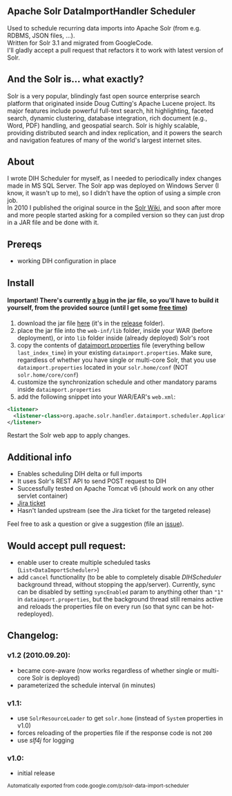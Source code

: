 ## Apache Solr DataImportHandler Scheduler
Used to schedule recurring data imports into Apache Solr (from e.g. RDBMS, JSON files, ...).  
Written for Solr 3.1 and migrated from GoogleCode.  
I'll gladly accept a pull request that refactors it to work with latest version of Solr.  

## And the Solr is... what exactly?
Solr is a very popular, blindingly fast open source enterprise search platform that originated inside Doug Cutting's Apache Lucene project.
Its major features include powerful full-text search, hit highlighting, faceted search, dynamic clustering,
database integration, rich document (e.g., Word, PDF) handling, and geospatial search.
Solr is highly scalable, providing distributed search and index replication, and it powers the search and
navigation features of many of the world's largest internet sites.

## About
I wrote DIH Scheduler for myself, as I needed to periodically index changes made in MS SQL Server.
The Solr app was deployed on Windows Server (I know, it wasn't up to me), so I didn't have the option of using a simple cron job.  
In 2010 I published the original source in the [Solr Wiki](https://wiki.apache.org/solr/DataImportHandler#Scheduling),
and soon after more and more people started asking for a compiled version so they can just drop in a JAR file and be done with it.

## Prereqs
 - working DIH configuration in place 

## Install
#### Important! There's currently [a bug](https://github.com/mbonaci/solr-data-import-scheduler/issues/1) in the jar file, so you'll have to build it yourself, from the provided source (until I get some [free time](http://www.manning.com/bonaci))
 1. download the jar file [here](https://github.com/mbonaci/solr-data-import-scheduler/raw/master/release/dihs.jar) (it's in the [release](./release) folder).
 2. place the jar file into the `web-inf/lib` folder, inside your WAR (before deployment), or into `lib` folder inside (already deployed) Solr's root
 3. copy the contents of [dataimport.properties](./conf/dataimport.properties) file (everything bellow `last_index_time`) in your existing `dataimport.properties`. Make sure, regardless of whether you have single or multi-core Solr, that you use `dataimport.properties` located in your `solr.home/conf` (NOT `solr.home/core/conf`)
 6. customize the synchronization schedule and other mandatory params inside `dataimport.properties`
 4. add the following snippet into your WAR/EAR's `web.xml`:

```xml
<listener>
  <listener-class>org.apache.solr.handler.dataimport.scheduler.ApplicationListener</listener-class>
</listener>
```

Restart the Solr web app to apply changes.

## Additional info
 - Enables scheduling DIH delta or full imports
 - It uses Solr's REST API to send POST request to DIH
 - Successfully tested on Apache Tomcat v6 (should work on any other servlet container)
 - [Jira ticket](http://issues.apache.org/jira/browse/SOLR-2305)
 - Hasn't landed upstream (see the Jira ticket for the targeted release)


Feel free to ask a question or give a suggestion (file an [issue](https://github.com/mbonaci/solr-data-import-scheduler/issues)).


## Would accept pull request:

 - enable user to create multiple scheduled tasks (`List<DataImportScheduler>`)
 - add `cancel` functionality (to be able to completely disable _DIHScheduler_ background thread, without stopping the app/server).
 Currently, sync can be disabled by setting `syncEnabled` param to anything other than `"1"` in `dataimport.properties`, 
 but the background thread still remains active and reloads the properties file on every run (so that sync can be hot-redeployed).


## Changelog:

### v1.2 (2010.09.20):
 - became core-aware (now works regardless of whether single or multi-core Solr is deployed)
 - parameterized the schedule interval (in minutes)
 
### v1.1:
 - use `SolrResourceLoader` to get `solr.home` (instead of `System` properties in v1.0)
 - forces reloading of the properties file if the response code is not `200`
 - use _slf4j_ for logging

### v1.0:
 - initial release
 
 
<small>
  Automatically exported from code.google.com/p/solr-data-import-scheduler
</small>
